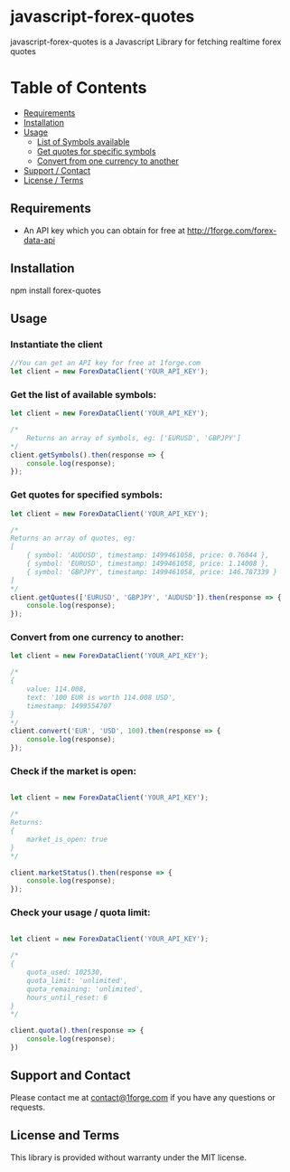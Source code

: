 # javascript-forex-quotes

javascript-forex-quotes is a Javascript Library for fetching realtime forex quotes

# Table of Contents

- [Requirements](#requirements)
- [Installation](#installation)
- [Usage](#usage)
    - [List of Symbols available](#get-the-list-of-available-symbols)
    - [Get quotes for specific symbols](#get-quotes-for-specified-symbols)
    - [Convert from one currency to another](#convert-from-one-currency-to-another)
- [Support / Contact](#support-and-contact)
- [License / Terms](#license-and-terms)

## Requirements
* An API key which you can obtain for free at http://1forge.com/forex-data-api

## Installation
npm install forex-quotes

## Usage

### Instantiate the client
```typescript
//You can get an API key for free at 1forge.com
let client = new ForexDataClient('YOUR_API_KEY');
```

### Get the list of available symbols:

```typescript
let client = new ForexDataClient('YOUR_API_KEY');

/*
    Returns an array of symbols, eg: ['EURUSD', 'GBPJPY']
*/
client.getSymbols().then(response => {
    console.log(response);
});
```
### Get quotes for specified symbols:
```typescript
let client = new ForexDataClient('YOUR_API_KEY');

/*
Returns an array of quotes, eg:
[ 
    { symbol: 'AUDUSD', timestamp: 1499461058, price: 0.76044 },
    { symbol: 'EURUSD', timestamp: 1499461058, price: 1.14008 },
    { symbol: 'GBPJPY', timestamp: 1499461058, price: 146.787339 } 
]
*/
client.getQuotes(['EURUSD', 'GBPJPY', 'AUDUSD']).then(response => {
    console.log(response);
});
```

### Convert from one currency to another:
```typescript
let client = new ForexDataClient('YOUR_API_KEY');

/*
{ 
    value: 114.008,
    text: '100 EUR is worth 114.008 USD',
    timestamp: 1499554707 
}
*/
client.convert('EUR', 'USD', 100).then(response => {
    console.log(response);
});
```


### Check if the market is open:
```typescript

let client = new ForexDataClient('YOUR_API_KEY');

/*
Returns:
{ 
    market_is_open: true 
}
*/

client.marketStatus().then(response => {
    console.log(response);
});
```

### Check your usage / quota limit:
```typescript

let client = new ForexDataClient('YOUR_API_KEY');

/*
{   
    quota_used: 102530,
    quota_limit: 'unlimited',
    quota_remaining: 'unlimited',
    hours_until_reset: 6 
}
*/

client.quota().then(response => {
    console.log(response);
})
```


## Support and Contact
Please contact me at contact@1forge.com if you have any questions or requests.

## License and Terms
This library is provided without warranty under the MIT license.
